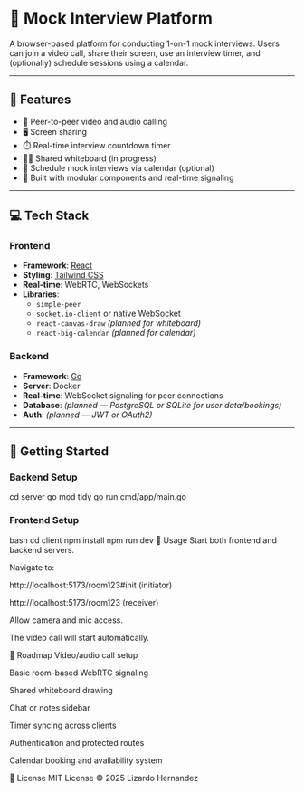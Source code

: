# 🧪 Mock Interview Platform

A browser-based platform for conducting 1-on-1 mock interviews. Users can join a video call, share their screen, use an interview timer, and (optionally) schedule sessions using a calendar.

---

## 📌 Features

- 🎥 Peer-to-peer video and audio calling
- 🖥️ Screen sharing
- ⏱️ Real-time interview countdown timer
- 🧑‍🎨 Shared whiteboard (in progress)
- 📅 Schedule mock interviews via calendar (optional)
- 🧩 Built with modular components and real-time signaling

---

## 💻 Tech Stack

### Frontend
- **Framework**: [React](https://reactjs.org/)
- **Styling**: [Tailwind CSS](https://tailwindcss.com/)
- **Real-time**: WebRTC, WebSockets
- **Libraries**:
  - `simple-peer`
  - `socket.io-client` or native WebSocket
  - `react-canvas-draw` *(planned for whiteboard)*
  - `react-big-calendar` *(planned for calendar)*

### Backend
- **Framework**: [Go](https://fastapi.tiangolo.com/)
- **Server**: Docker
- **Real-time**: WebSocket signaling for peer connections
- **Database**: _(planned — PostgreSQL or SQLite for user data/bookings)_
- **Auth**: _(planned — JWT or OAuth2)_

---

## 🚦 Getting Started

### Backend Setup

cd server
go mod tidy
go run cmd/app/main.go

### Frontend Setup
bash
cd client
npm install
npm run dev
🎯 Usage
Start both frontend and backend servers.

Navigate to:

http://localhost:5173/room123#init (initiator)

http://localhost:5173/room123 (receiver)

Allow camera and mic access.

The video call will start automatically.

🔮 Roadmap
 Video/audio call setup

 Basic room-based WebRTC signaling

 Shared whiteboard drawing

 Chat or notes sidebar

 Timer syncing across clients

 Authentication and protected routes

 Calendar booking and availability system

📃 License
MIT License © 2025 Lizardo Hernandez
